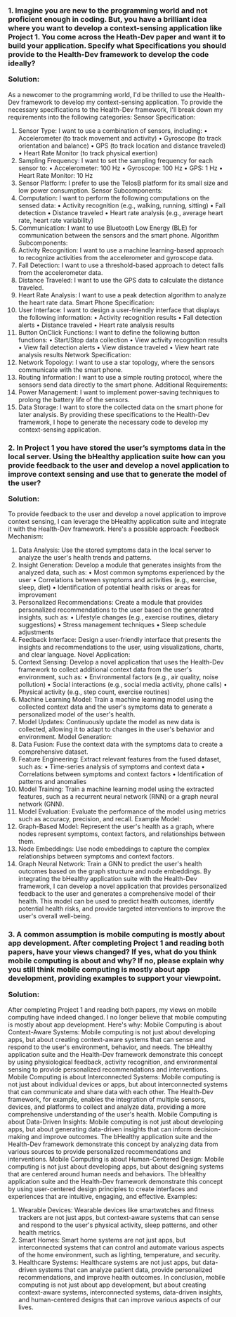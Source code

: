 <h3>1.	Imagine you are new to the programming world and not proficient enough in coding. But, you have a brilliant idea where you want to develop a context-sensing application like Project 1. You come across the Heath-Dev paper and want it to build your application. Specify what Specifications you should provide to the Health-Dev framework to develop the code ideally?

  Solution:</h3>

As a newcomer to the programming world, I'd be thrilled to use the Health-Dev framework to develop my context-sensing application. To provide the necessary specifications to the Health-Dev framework, I'll break down my requirements into the following categories:
Sensor Specification:
1.	Sensor Type: I want to use a combination of sensors, including:
•	Accelerometer (to track movement and activity)
•	Gyroscope (to track orientation and balance)
•	GPS (to track location and distance traveled)
•	Heart Rate Monitor (to track physical exertion)
2.	Sampling Frequency: I want to set the sampling frequency for each sensor to:
•	Accelerometer: 100 Hz
•	Gyroscope: 100 Hz
•	GPS: 1 Hz
•	Heart Rate Monitor: 10 Hz
3.	Sensor Platform: I prefer to use the TelosB platform for its small size and low power consumption.
Sensor Subcomponents:
1.	Computation: I want to perform the following computations on the sensed data:
•	Activity recognition (e.g., walking, running, sitting)
•	Fall detection
•	Distance traveled
•	Heart rate analysis (e.g., average heart rate, heart rate variability)
2.	Communication: I want to use Bluetooth Low Energy (BLE) for communication between the sensors and the smart phone.
Algorithm Subcomponents:
1.	Activity Recognition: I want to use a machine learning-based approach to recognize activities from the accelerometer and gyroscope data.
2.	Fall Detection: I want to use a threshold-based approach to detect falls from the accelerometer data.
3.	Distance Traveled: I want to use the GPS data to calculate the distance traveled.
4.	Heart Rate Analysis: I want to use a peak detection algorithm to analyze the heart rate data.
Smart Phone Specification:
1.	User Interface: I want to design a user-friendly interface that displays the following information:
•	Activity recognition results
•	Fall detection alerts
•	Distance traveled
•	Heart rate analysis results
2.	Button OnClick Functions: I want to define the following button functions:
•	Start/Stop data collection
•	View activity recognition results
•	View fall detection alerts
•	View distance traveled
•	View heart rate analysis results
Network Specification:
1.	Network Topology: I want to use a star topology, where the sensors communicate with the smart phone.
2.	Routing Information: I want to use a simple routing protocol, where the sensors send data directly to the smart phone.
Additional Requirements:
1.	Power Management: I want to implement power-saving techniques to prolong the battery life of the sensors.
2.	Data Storage: I want to store the collected data on the smart phone for later analysis.
By providing these specifications to the Health-Dev framework, I hope to generate the necessary code to develop my context-sensing application.

<h3>2.	In Project 1 you have stored the user’s symptoms data in the local server. Using the bHealthy application suite how can you provide feedback to the user and develop a novel application to improve context sensing and use that to generate the model of the user?

  Solution:</h3>
To provide feedback to the user and develop a novel application to improve context sensing, I can leverage the bHealthy application suite and integrate it with the Health-Dev framework. Here's a possible approach:
Feedback Mechanism:
1.	Data Analysis: Use the stored symptoms data in the local server to analyze the user's health trends and patterns.
2.	Insight Generation: Develop a module that generates insights from the analyzed data, such as:
•	Most common symptoms experienced by the user
•	Correlations between symptoms and activities (e.g., exercise, sleep, diet)
•	Identification of potential health risks or areas for improvement
3.	Personalized Recommendations: Create a module that provides personalized recommendations to the user based on the generated insights, such as:
•	Lifestyle changes (e.g., exercise routines, dietary suggestions)
•	Stress management techniques
•	Sleep schedule adjustments
4.	Feedback Interface: Design a user-friendly interface that presents the insights and recommendations to the user, using visualizations, charts, and clear language.
Novel Application:
1.	Context Sensing: Develop a novel application that uses the Health-Dev framework to collect additional context data from the user's environment, such as:
•	Environmental factors (e.g., air quality, noise pollution)
•	Social interactions (e.g., social media activity, phone calls)
•	Physical activity (e.g., step count, exercise routines)
2.	Machine Learning Model: Train a machine learning model using the collected context data and the user's symptoms data to generate a personalized model of the user's health.
3.	Model Updates: Continuously update the model as new data is collected, allowing it to adapt to changes in the user's behavior and environment.
Model Generation:
1.	Data Fusion: Fuse the context data with the symptoms data to create a comprehensive dataset.
2.	Feature Engineering: Extract relevant features from the fused dataset, such as:
•	Time-series analysis of symptoms and context data
•	Correlations between symptoms and context factors
•	Identification of patterns and anomalies
3.	Model Training: Train a machine learning model using the extracted features, such as a recurrent neural network (RNN) or a graph neural network (GNN).
4.	Model Evaluation: Evaluate the performance of the model using metrics such as accuracy, precision, and recall.
Example Model:
1.	Graph-Based Model: Represent the user's health as a graph, where nodes represent symptoms, context factors, and relationships between them.
2.	Node Embeddings: Use node embeddings to capture the complex relationships between symptoms and context factors.
3.	Graph Neural Network: Train a GNN to predict the user's health outcomes based on the graph structure and node embeddings.
By integrating the bHealthy application suite with the Health-Dev framework, I can develop a novel application that provides personalized feedback to the user and generates a comprehensive model of their health. This model can be used to predict health outcomes, identify potential health risks, and provide targeted interventions to improve the user's overall well-being.

<h3>3.	A common assumption is mobile computing is mostly about app development. After completing Project 1 and reading both papers, have your views changed? If yes, what do you think mobile computing is about and why? If no, please explain why you still think mobile computing is mostly about app development, providing examples to support your viewpoint.

  Solution:</h3>
After completing Project 1 and reading both papers, my views on mobile computing have indeed changed. I no longer believe that mobile computing is mostly about app development. Here's why:
Mobile Computing is about Context-Aware Systems:
Mobile computing is not just about developing apps, but about creating context-aware systems that can sense and respond to the user's environment, behavior, and needs. The bHealthy application suite and the Health-Dev framework demonstrate this concept by using physiological feedback, activity recognition, and environmental sensing to provide personalized recommendations and interventions.
Mobile Computing is about Interconnected Systems:
Mobile computing is not just about individual devices or apps, but about interconnected systems that can communicate and share data with each other. The Health-Dev framework, for example, enables the integration of multiple sensors, devices, and platforms to collect and analyze data, providing a more comprehensive understanding of the user's health.
Mobile Computing is about Data-Driven Insights:
Mobile computing is not just about developing apps, but about generating data-driven insights that can inform decision-making and improve outcomes. The bHealthy application suite and the Health-Dev framework demonstrate this concept by analyzing data from various sources to provide personalized recommendations and interventions.
Mobile Computing is about Human-Centered Design:
Mobile computing is not just about developing apps, but about designing systems that are centered around human needs and behaviors. The bHealthy application suite and the Health-Dev framework demonstrate this concept by using user-centered design principles to create interfaces and experiences that are intuitive, engaging, and effective.
Examples:
1.	Wearable Devices: Wearable devices like smartwatches and fitness trackers are not just apps, but context-aware systems that can sense and respond to the user's physical activity, sleep patterns, and other health metrics.
2.	Smart Homes: Smart home systems are not just apps, but interconnected systems that can control and automate various aspects of the home environment, such as lighting, temperature, and security.
3.	Healthcare Systems: Healthcare systems are not just apps, but data-driven systems that can analyze patient data, provide personalized recommendations, and improve health outcomes.
In conclusion, mobile computing is not just about app development, but about creating context-aware systems, interconnected systems, data-driven insights, and human-centered designs that can improve various aspects of our lives.

